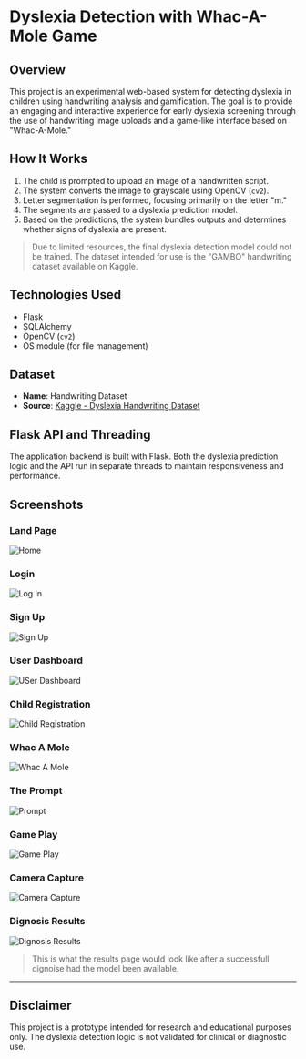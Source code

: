 # Dyslexia Detection with Whac-A-Mole Game

## Overview
This project is an experimental web-based system for detecting dyslexia in children using handwriting analysis and gamification. The goal is to provide an engaging and interactive experience for early dyslexia screening through the use of handwriting image uploads and a game-like interface based on "Whac-A-Mole."

## How It Works
1. The child is prompted to upload an image of a handwritten script.
2. The system converts the image to grayscale using OpenCV (`cv2`).
3. Letter segmentation is performed, focusing primarily on the letter "m."
4. The segments are passed to a dyslexia prediction model.
5. Based on the predictions, the system bundles outputs and determines whether signs of dyslexia are present.

> Due to limited resources, the final dyslexia detection model could not be trained. The dataset intended for use is the "GAMBO" handwriting dataset available on Kaggle.

## Technologies Used
- Flask
- SQLAlchemy
- OpenCV (`cv2`)
- OS module (for file management)

## Dataset
- **Name**: Handwriting Dataset
- **Source**: [Kaggle - Dyslexia Handwriting Dataset](https://www.kaggle.com/datasets/drizasazanitaisa/dyslexia-handwriting-dataset)

## Flask API and Threading
The application backend is built with Flask. Both the dyslexia prediction logic and the API run in separate threads to maintain responsiveness and performance.


## Screenshots
### Land Page
![Home](./assets/screenshots/home.png)

###  Login
![Log In](./assets/screenshots/login.png)

### Sign Up
![Sign Up](./assets/screenshots/signup.png)

### User Dashboard
![USer Dashboard](./assets/screenshots/userdashboard.png)

### Child Registration
![Child Registration](./assets/screenshots/childregistration.png)

### Whac A Mole
![Whac A Mole](./assets/screenshots/whac-a-mole.png)

### The Prompt
![Prompt](./assets/screenshots/prompt.png)

### Game Play
![Game Play](./assets/screenshots/gameplay.png)

### Camera Capture
![Camera Capture](./assets/screenshots/cameracapture.png)

### Dignosis Results
![Dignosis Results](./assets/screenshots/diagnosisresults.png)
> This is what the results page would look like after a successfull dignoise had the model been available.
---
## Disclaimer
This project is a prototype intended for research and educational purposes only. The dyslexia detection logic is not validated for clinical or diagnostic use.
